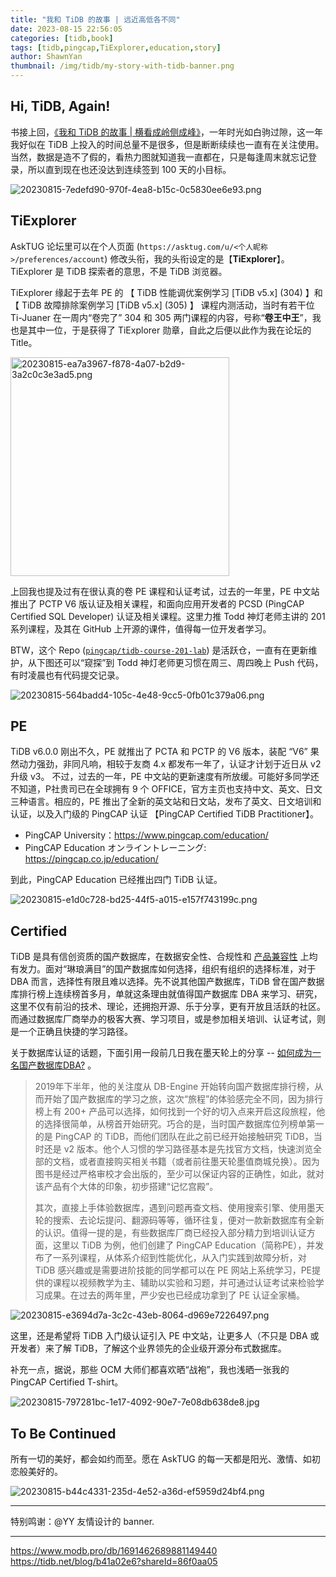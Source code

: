 ```yaml
---
title: "我和 TiDB 的故事 | 远近高低各不同"
date: 2023-08-15 22:56:05
categories: [tidb,book]
tags: [tidb,pingcap,TiExplorer,education,story]
author: ShawnYan
thumbnail: /img/tidb/my-story-with-tidb-banner.png
---
```


## Hi, TiDB, Again!

书接上回，[《我和 TiDB 的故事 | 横看成岭侧成峰》](https://tidb.net/blog/64694b36)，一年时光如白驹过隙，这一年我好似在 TiDB 上投入的时间总量不是很多，但是断断续续也一直有在关注使用。当然，数据是造不了假的，看热力图就知道我一直都在，只是每逢周末就忘记登录，所以直到现在也还没达到连续签到 100 天的小目标。

<img alt="20230815-7edefd90-970f-4ea8-b15c-0c5830ee6e93.png" src="https://tidb-blog.oss-cn-beijing.aliyuncs.com/media/20230815-7edefd90-970f-4ea8-b15c-0c5830ee6e93-1692114602772.png" referrerpolicy="no-referrer"/>

## TiExplorer

AskTUG 论坛里可以在个人页面 (`https://asktug.com/u/<个人昵称>/preferences/account`) 修改头衔，我的头衔设定的是【**TiExplorer**】。TiExplorer 是 TiDB 
探索者的意思，不是 TiDB 浏览器。

TiExplorer 缘起于去年 PE 的 【 TiDB 性能调优案例学习 [TiDB v5.x] (304) 】和【 TiDB 故障排除案例学习 [TiDB v5.x] (305) 】 课程内测活动，当时有若干位 Ti-Juaner 在一周内“卷完了” 304 和 305 两门课程的内容，号称“**卷王中王**”，我也是其中一位，于是获得了 TiExplorer 勋章，自此之后便以此作为我在论坛的 Title。

<img alt="20230815-ea7a3967-f878-4a07-b2d9-3a2c0c3e3ad5.png" src="https://tidb-blog.oss-cn-beijing.aliyuncs.com/media/20230815-ea7a3967-f878-4a07-b2d9-3a2c0c3e3ad5-1692114621318.png" width="350" referrerpolicy="no-referrer"/>

上回我也提及过有在很认真的卷 PE 课程和认证考试，过去的一年里，PE 中文站推出了 PCTP V6 版认证及相关课程，和面向应用开发者的 PCSD (PingCAP Certified SQL Developer) 认证及相关课程。这里力推 Todd 神灯老师主讲的 201 系列课程，及其在 GitHub 上开源的课件，值得每一位开发者学习。

BTW，这个 Repo ([`pingcap/tidb-course-201-lab`](https://github.com/pingcap/tidb-course-201-lab)) 是活跃仓，一直有在更新维护，从下图还可以“窥探”到 Todd 神灯老师更习惯在周三、周四晚上 Push 代码，有时凌晨也有代码提交记录。

<img alt="20230815-564badd4-105c-4e48-9cc5-0fb01c379a06.png" src="https://tidb-blog.oss-cn-beijing.aliyuncs.com/media/20230815-564badd4-105c-4e48-9cc5-0fb01c379a06-1692114635734.png" referrerpolicy="no-referrer"/>

## PE

TiDB v6.0.0 刚出不久，PE 就推出了 PCTA 和 PCTP 的 V6 版本，装配 “V6” 果然动力强劲，非同凡响，相较于友商 4.x 都发布一年了，认证才计划于近日从 v2 升级 v3。
不过，过去的一年，PE 中文站的更新速度有所放缓。可能好多同学还不知道，P社贵司已在全球拥有 9 个 OFFICE，官方主页也支持中文、英文、日文三种语言。相应的，PE 推出了全新的英文站和日文站，发布了英文、日文培训和认证，以及入门级的 PingCAP 认证 【PingCAP Certified TiDB Practitioner】。

- PingCAP University：<https://www.pingcap.com/education/>
- PingCAP Education オンライントレーニング: <https://pingcap.co.jp/education/>

到此，PingCAP Education 已经推出四门 TiDB 认证。

<img alt="20230815-e1d0c728-bd25-44f5-a015-e157f743199c.png" src="https://tidb-blog.oss-cn-beijing.aliyuncs.com/media/20230815-e1d0c728-bd25-44f5-a015-e157f743199c-1692114643607.png" referrerpolicy="no-referrer"/>

## Certified

TiDB 是具有信创资质的国产数据库，在数据安全性、合规性和 [产品兼容性](https://asktug.com/t/topic/1011022) 上均有发力。面对“琳琅满目”的国产数据库如何选择，组织有组织的选择标准，对于 DBA 而言，选择性有限且难以选择。先不说其他国产数据库，TiDB 曾在国产数据库排行榜上连续榜首多月，单就这条理由就值得国产数据库 DBA 来学习、研究，这里不仅有前沿的技术、理论，还拥抱开源、乐于分享，更有开放且活跃的社区。而通过数据库厂商举办的极客大赛、学习项目，或是参加相关培训、认证考试，则是一个正确且快捷的学习路径。

关于数据库认证的话题，下面引用一段前几日我在墨天轮上的分享 -- [如何成为一名国产数据库DBA?](https://www.modb.pro/db/1688384690087092224) 。

> 2019年下半年，他的关注度从 DB-Engine 开始转向国产数据库排行榜，从而开始了国产数据库的学习之旅，这次“旅程”的体验感完全不同，因为排行榜上有 200+ 产品可以选择，如何找到一个好的切入点来开启这段旅程，他的选择很简单，从榜首开始研究。巧合的是，当时国产数据库位列榜单第一的是 PingCAP 的 TiDB，而他们团队在此之前已经开始接触研究 TiDB，当时还是 v2 版本。他个人习惯的学习路径基本是先找官方文档，快速浏览全部的文档，或者直接购买相关书籍（或者前往墨天轮墨值商城兑换）。因为图书是经过严格审校才会出版的，至少可以保证内容的正确性，如此，就对该产品有个大体的印象，初步搭建“记忆宫殿”。
>
> 其次，直接上手体验数据库，遇到问题再查文档、使用搜索引擎、使用墨天轮的搜索、去论坛提问、翻源码等等，循环往复，便对一款新数据库有全新的认识。值得一提的是，有些数据库厂商已经投入部分精力到培训认证方面，这里以 TiDB 为例，他们创建了 PingCAP Education（简称PE），并发布了一系列课程，从体系介绍到性能优化，从入门实践到故障分析，对 TiDB 感兴趣或是需要进阶技能的同学都可以在 PE 网站上系统学习，PE提供的课程以视频教学为主、辅助以实验和习题，并可通过认证考试来检验学习成果。在过去的两年里，严少安也已经成功拿到了 PE 认证全家桶。

<img alt="20230815-e3694d7a-3c2c-43eb-8064-d969e7226497.png" src="https://tidb-blog.oss-cn-beijing.aliyuncs.com/media/20230815-e3694d7a-3c2c-43eb-8064-d969e7226497-1692114650829.png" referrerpolicy="no-referrer"/>

这里，还是希望将 TiDB 入门级认证引入 PE 中文站，让更多人（不只是 DBA 或开发者）来了解 TiDB，了解这个业界领先的企业级开源分布式数据库。

补充一点，据说，那些 OCM 大师们都喜欢晒“战袍”，我也浅晒一张我的 PingCAP Certified T-shirt。

<img alt="20230815-797281bc-1e17-4092-90e7-7e08db638de8.jpg" src="https://tidb-blog.oss-cn-beijing.aliyuncs.com/media/20230815-797281bc-1e17-4092-90e7-7e08db638de8-1692114656743.jpg" referrerpolicy="no-referrer"/>

## To Be Continued

所有一切的美好，都会如约而至。愿在 AskTUG 的每一天都是阳光、激情、如初恋般美好的。

<img alt="20230815-b44c4331-235d-4e52-a36d-ef5959d24bf4.png" src="https://tidb-blog.oss-cn-beijing.aliyuncs.com/media/20230815-b44c4331-235d-4e52-a36d-ef5959d24bf4-1692114663513.png" referrerpolicy="no-referrer"/>

---
特别鸣谢：@YY 友情设计的 banner.

---
https://www.modb.pro/db/1691462689881149440
https://tidb.net/blog/b41a02e6?shareId=86f0aa05
